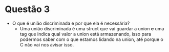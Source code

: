 # Questão 3
- O que é união discriminada e por que ela é necessária?
  - Uma união discriminada é uma struct que vai guardar a union **e** uma tag que indica qual valor a union está armazenando, isso para podermos saber com o que estamos lidando na union, até porque o C não vai nos avisar isso.
